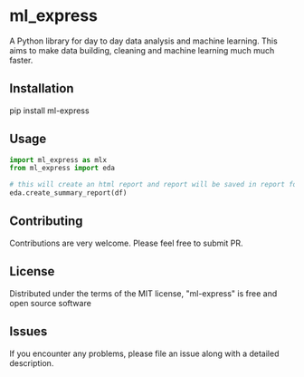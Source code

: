 # ml_express

A Python library for day to day data analysis and machine learning.
This aims to make data building, cleaning and machine learning much much faster.



## Installation

pip install ml-express

## Usage

```python
import ml_express as mlx
from ml_express import eda

# this will create an html report and report will be saved in report folder in working directory
eda.create_summary_report(df)

```


## Contributing
Contributions are very welcome. Please feel free to submit PR. 


## License
Distributed under the terms of the MIT license, "ml-express" is free and open source software

## Issues
If you encounter any problems, please file an issue along with a detailed description.
